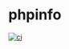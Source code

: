 # phpinfo

[![ci](https://github.com/paaragon/ibm-phpinfo/actions/workflows/ci.yaml/badge.svg?branch=main)](https://github.com/paaragon/ibm-phpinfo/actions/workflows/ci.yaml)

